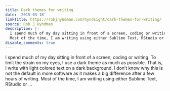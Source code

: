 ```yaml
---
title: Dark themes for writing
date: '2015-03-18'
linkTitle: https://robjhyndman.com/hyndsight/dark-themes-for-writing/
source: Rob J Hyndman
description: |-
  I spend much of my day sitting in front of a screen, coding or writing. To limit the strain on my eyes, I use a dark theme as much as possible. That is, I write with light colored text on a dark background. I don&rsquo;t know why this is not the default in more software as it makes a big difference after a few hours of writing.
  Most of the time, I am writing using either Sublime Text, RStudio or ...
disable_comments: true
---
```

I spend much of my day sitting in front of a screen, coding or writing. To limit the strain on my eyes, I use a dark theme as much as possible. That is, I write with light colored text on a dark background. I don&rsquo;t know why this is not the default in more software as it makes a big difference after a few hours of writing.
Most of the time, I am writing using either Sublime Text, RStudio or ...